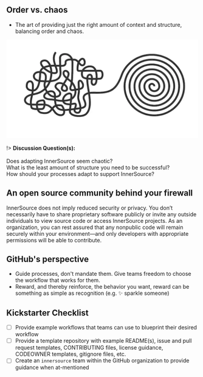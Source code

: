 ## Order vs. chaos

- The art of providing just the right amount of context and structure, balancing order and chaos.

![logo](images/order-chaos.png)

!> **Discussion Question(s):** <br><br>Does adapting InnerSource seem chaotic?<br>What is the least amount of structure you need to be successful?<br>How should your processes adapt to support InnerSource?

## An open source community behind your firewall

InnerSource does not imply reduced security or privacy. You don’t necessarily have to share proprietary software publicly or invite any outside individuals to view source code or access InnerSource projects. As an organization, you can rest assured that any nonpublic code will remain securely within your environment—and only developers with appropriate permissions will be able to contribute.

## GitHub's perspective

- Guide processes, don't mandate them. Give teams freedom to choose the workflow that works for them.
- Reward, and thereby reinforce, the behavior you want, reward can be something as simple as recognition (e.g. :sparkles: sparkle someone)

## Kickstarter Checklist

- [ ] Provide example workflows that teams can use to blueprint their desired workflow
- [ ] Provide a template repository with example README(s), issue and pull request templates, CONTRIBUTING files, license guidance, CODEOWNER templates, gitignore files, etc.
- [ ] Create an `innersource` team within the GitHub organization to provide guidance when at-mentioned

